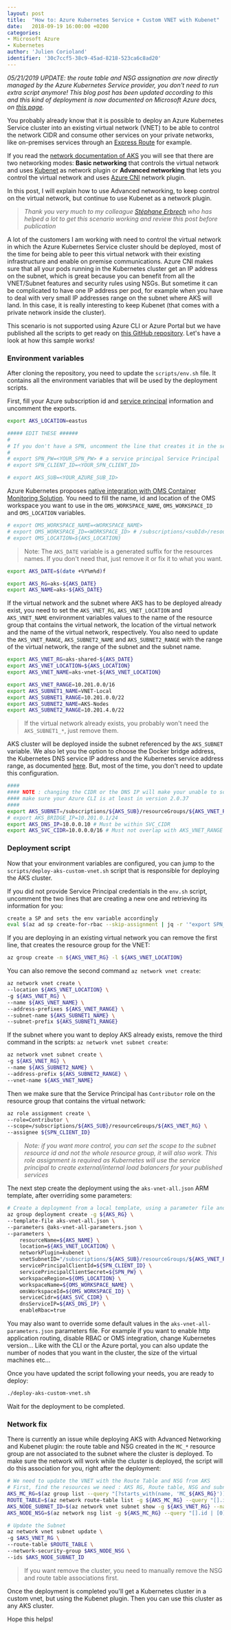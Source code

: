 ```yaml
---
layout: post
title:  "How to: Azure Kubernetes Service + Custom VNET with Kubenet"
date:   2018-09-19 16:00:00 +0200
categories: 
- Microsoft Azure
- Kubernetes
author: 'Julien Corioland'
identifier: '30c7ccf5-38c9-45ad-8218-523ca6c8ad20'
---
```


*05/21/2019 UPDATE: the route table and NSG assignation are now directly managed by the Azure Kubernetes Service provider, you don't need to run extra script anymore! This blog post has been updated according to this and this kind of deployment is now documented on Microsoft Azure docs, on [this page](https://docs.microsoft.com/en-us/azure/aks/configure-kubenet).*

You probably already know that it is possible to deploy an Azure Kubernetes Service cluster into an existing virtual network (VNET) to be able to control the network CIDR and consume other services on your private networks, like on-premises services through an [Express Route](https://azure.microsoft.com/en-us/services/expressroute/) for example.

If you read the [network documentation of AKS](https://docs.microsoft.com/en-us/azure/aks/networking-overview) you will see that there are two networking modes: **Basic networking** that controls the virtual network and uses [Kubenet](https://kubernetes.io/docs/concepts/extend-kubernetes/compute-storage-net/network-plugins/#kubenet) as network plugin or **Advanced networking** that lets you control the virtual network and uses [Azure CNI](https://github.com/Azure/azure-container-networking/blob/master/docs/cni.md) network plugin.

In this post, I will explain how to use Advanced networking, to keep control on the virtual network, but continue to use Kubenet as a network plugin.

> *Thank you very much to my colleague [Stéphane Erbrech](https://twitter.com/serbrech) who has helped a lot to get this scenario working and review this post before publication*

<!--more-->

A lot of the customers I am working with need to control the virtual network in which the Azure Kubernetes Service cluster should be deployed, most of the time for being able to peer this virtual network with their existing infrastructure and enable on premise communications. Azure CNI makes sure that all your pods running in the Kubernetes cluster get an IP address on the subnet, which is great because you can benefit from all the VNET/Subnet features and security rules using NSGs. But sometime it can be complicated to have one IP address per pod, for example when you have to deal with very small IP addresses range on the subnet where AKS will land. In this case, it is really interesting to keep Kubenet (that comes with a private network inside the cluster).

This scenario is not supported using Azure CLI or Azure Portal but we have published all the scripts to get ready on [this GitHub repository](https://github.com/serbrech/AKS-vnet-kubenet). Let's have a look at how this sample works!

### Environment variables

After cloning the repository, you need to update the `scripts/env.sh` file. It contains all the environment variables that will be used by the deployment scripts.

First, fill your Azure subscription id and [service principal](https://docs.microsoft.com/en-us/azure/aks/kubernetes-service-principal) information and uncomment the exports.

```bash
export AKS_LOCATION=eastus

##### EDIT THESE ######
#
# If you don't have a SPN, uncomment the line that creates it in the setup-aks-vnet.sh script
#
# export SPN_PW=<YOUR_SPN_PW> # a service principal Service Principal
# export SPN_CLIENT_ID=<YOUR_SPN_CLIENT_ID>

# export AKS_SUB=<YOUR_AZURE_SUB_ID>
```

Azure Kubernetes proposes [native integration with OMS Container Monitoring Solution](https://docs.microsoft.com/en-us/azure/monitoring/monitoring-container-health?toc=%2Fen-us%2Fazure%2Faks%2FTOC.json&bc=%2Fen-us%2Fazure%2Fbread%2Ftoc.json). You need to fill the name, id and location of the OMS workspace you want to use in the `OMS_WORKSPACE_NAME`, `OMS_WORKSPACE_ID` and `OMS_LOCATION` variables.

```bash
# export OMS_WORKSPACE_NAME=<WORKSPACE_NAME>
# export OMS_WORKSPACE_ID=<WORKSPACE_ID> # /subscriptions/<subId>/resourcegroups/<om_srg>/providers/Microsoft.OperationalInsights/workspaces/<OMS_WORKSPACE_NAME>
# export OMS_LOCATION=${AKS_LOCATION}
```

> Note: The `AKS_DATE` variable is a generated suffix for the resources names. If you don't need that, just remove it or fix it to what you want.

```bash
export AKS_DATE=$(date +%Y%m%d)f

export AKS_RG=aks-${AKS_DATE}
export AKS_NAME=aks-${AKS_DATE}
```

If the virtual network and the subnet where AKS has to be deployed already exist, you need to set the `AKS_VNET_RG`, `AKS_VNET_LOCATION` and `AKS_VNET_NAME` environment variables values to the name of the resource group that contains the virtual network, the location of the virtual network and the name of the virtual network, respectively. You also need to update the `AKS_VNET_RANGE`, `AKS_SUBNET2_NAME` and `AKS_SUBNET2_RANGE` with the range of the virtual network, the range of the subnet and the subnet name.

```bash
export AKS_VNET_RG=aks-shared-${AKS_DATE}
export AKS_VNET_LOCATION=${AKS_LOCATION}
export AKS_VNET_NAME=aks-vnet-${AKS_VNET_LOCATION}

export AKS_VNET_RANGE=10.201.0.0/16
export AKS_SUBNET1_NAME=VNET-Local
export AKS_SUBNET1_RANGE=10.201.0.0/22
export AKS_SUBNET2_NAME=AKS-Nodes
export AKS_SUBNET2_RANGE=10.201.4.0/22
```

> If the virtual network already exists, you probably won't need the `AKS_SUBNET1_*`, just remove them.

AKS cluster will be deployed inside the subnet referenced by the `AKS_SUBNET` variable. We also let you the option to choose the Docker bridge address, the Kubernetes DNS service IP address and the Kubernetes service address range, as documented [here](https://docs.microsoft.com/en-us/azure/aks/networking-overview#plan-ip-addressing-for-your-cluster). But, most of the time, you don't need to update this configuration.

```bash
####
#### NOTE : changing the CIDR or the DNS IP will make your unable to scale your cluster if you cli is not up to date.
#### make sure your Azure CLI is at least in version 2.0.37  
####
export AKS_SUBNET=/subscriptions/${AKS_SUB}/resourceGroups/${AKS_VNET_RG}/providers/Microsoft.Network/virtualNetworks/${AKS_VNET_NAME}/subnets/${AKS_SUBNET2_NAME}
# export AKS_BRIDGE_IP=10.201.0.1/24
export AKS_DNS_IP=10.0.0.10 # Must be within SVC_CIDR
export AKS_SVC_CIDR=10.0.0.0/16 # Must not overlap with AKS_VNET_RANGE
```

### Deployment script

Now that your environment variables are configured, you can jump to the `scripts/deploy-aks-custom-vnet.sh` script that is responsible for deploying the AKS cluster.

If you did not provide Service Principal credentials in the `env.sh` script, uncomment the two lines that are creating a new one and retrieving its information for you:

```bash
create a SP and sets the env variable accordingly
eval $(az ad sp create-for-rbac --skip-assignment | jq -r '"export SPN_PW=\(.password) && export SPN_CLIENT_ID=\(.appId)"')
```

If you are deploying in an existing virtual network you can remove the first line, that creates the resource group for the VNET:

```bash
az group create -n ${AKS_VNET_RG} -l ${AKS_VNET_LOCATION}
```

You can also remove the second command `az network vnet create`:

```bash
az network vnet create \
--location ${AKS_VNET_LOCATION} \
-g ${AKS_VNET_RG} \
--name ${AKS_VNET_NAME} \
--address-prefixes ${AKS_VNET_RANGE} \
--subnet-name ${AKS_SUBNET1_NAME} \
--subnet-prefix ${AKS_SUBNET1_RANGE}
```

If the subnet where you want to deploy AKS already exists, remove the third command in the scripts: `az network vnet subnet create`:

```bash
az network vnet subnet create \
-g ${AKS_VNET_RG} \
--name ${AKS_SUBNET2_NAME} \
--address-prefix ${AKS_SUBNET2_RANGE} \
--vnet-name ${AKS_VNET_NAME}
```

Then we make sure that the Service Principal has `Contributor` role on the resource group that contains the virtual network:

```bash
az role assignment create \
--role=Contributor \
--scope=/subscriptions/${AKS_SUB}/resourceGroups/${AKS_VNET_RG} \
--assignee ${SPN_CLIENT_ID}
```

> *Note: if you want more control, you can set the scope to the subnet resource id and not the whole resource group, it will also work. This role assignment is required as Kubernetes will use the service principal to create external/internal load balancers for your published services*

The next step create the deployment using the `aks-vnet-all.json` ARM template, after overriding some parameters:

```bash
# Create a deployment from a local template, using a parameter file and selectively overriding key/value pairs.
az group deployment create -g ${AKS_RG} \
--template-file aks-vnet-all.json \
--parameters @aks-vnet-all-parameters.json \
--parameters \
    resourceName=${AKS_NAME} \
    location=${AKS_VNET_LOCATION} \
    networkPlugin=kubenet \
    vnetSubnetID="/subscriptions/${AKS_SUB}/resourceGroups/${AKS_VNET_RG}/providers/Microsoft.Network/virtualNetworks/${AKS_VNET_NAME}/subnets/${AKS_SUBNET2_NAME}" \
    servicePrincipalClientId=${SPN_CLIENT_ID} \
    servicePrincipalClientSecret=${SPN_PW} \
    workspaceRegion=${OMS_LOCATION} \
    workspaceName=${OMS_WORKSPACE_NAME} \
    omsWorkspaceId=${OMS_WORKSPACE_ID} \
    serviceCidr=${AKS_SVC_CIDR} \
    dnsServiceIP=${AKS_DNS_IP} \
    enableRbac=true
```

You may also want to override some default values in the `aks-vnet-all-parameters.json` parameters file. For example if you want to enable http application routing, disable RBAC or OMS integration, change Kubernetes version... Like with the CLI or the Azure portal, you can also update the number of nodes that you want in the cluster, the size of the virtual machines etc...

Once you have updated the script following your needs, you are ready to deploy:

```bash
./deploy-aks-custom-vnet.sh
```

Wait for the deployment to be completed.

### Network fix

There is currently an issue while deploying AKS with Advanced Networking and Kubenet plugin: the route table and NSG created in the `MC_*` resource group are not associated to the subnet where the cluster is deployed. To make sure the network will work while the cluster is deployed, the script will do this association for you, right after the deployment:

```bash
# We need to update the VNET with the Route Table and NSG from AKS
# First, find the resources we need : AKS RG, Route table, NSG and subnet id.     
AKS_MC_RG=$(az group list --query "[?starts_with(name, 'MC_${AKS_RG}')].name | [0]" --output tsv)
ROUTE_TABLE=$(az network route-table list -g ${AKS_MC_RG} --query "[].id | [0]" -o tsv)
AKS_NODE_SUBNET_ID=$(az network vnet subnet show -g ${AKS_VNET_RG} --name ${AKS_SUBNET2_NAME} --vnet-name ${AKS_VNET_NAME} --query id -o tsv)
AKS_NODE_NSG=$(az network nsg list -g ${AKS_MC_RG} --query "[].id | [0]" -o tsv)

# Update the Subnet
az network vnet subnet update \
-g $AKS_VNET_RG \
--route-table $ROUTE_TABLE \
--network-security-group $AKS_NODE_NSG \
--ids $AKS_NODE_SUBNET_ID
```

> If you want remove the cluster, you need to manually remove the NSG and route table associations first.

Once the deployment is completed you'll get a Kubernetes cluster in a custom vnet, but using the Kubenet plugin. Then you can use this cluster as any AKS cluster.

Hope this helps!
